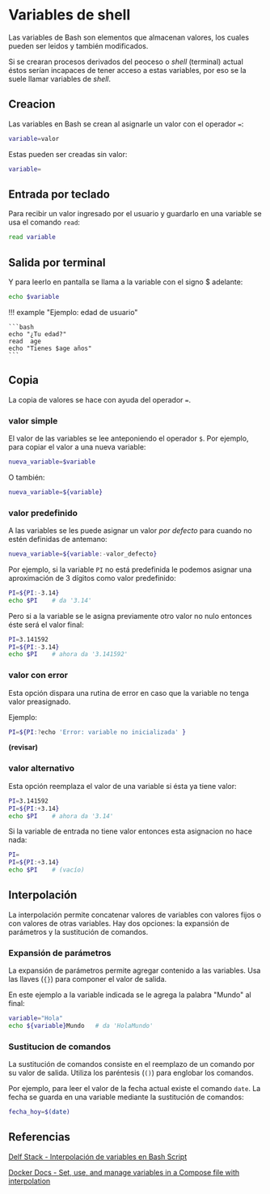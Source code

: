 # Variables de shell

Las variables de Bash son elementos que almacenan valores, los cuales pueden ser leidos y también modificados.

Si se crearan procesos derivados del peoceso o *shell* (terminal) actual éstos serían incapaces de tener acceso a estas variables, 
por eso se la suele llamar variables de *shell*.

## Creacion

Las variables en Bash se crean al asignarle un valor con el operador `=`:

```bash
variable=valor
```

Estas pueden ser creadas sin valor:

```bash
variable=
```


## Entrada por teclado

Para recibir un valor ingresado por el usuario y guardarlo en una variable se usa el comando `read`:
```bash
read variable
```

## Salida por terminal

Y para leerlo en pantalla se llama a la variable con el signo \$ adelante:
```bash
echo $variable
```

!!! example "Ejemplo: edad de usuario"

    ```bash
    echo "¿Tu edad?"
    read  age
    echo "Tienes $age años"
    ```

## Copia

La copia de valores se hace con ayuda del operador `=`.


### valor simple

El valor de las variables se lee anteponiendo el operador `$`.
Por ejemplo, para copiar el valor a una nueva variable: 

```bash
nueva_variable=$variable
```

O también:

```bash
nueva_variable=${variable}
```

### valor predefinido

A las variables se les puede asignar un valor *por defecto* para cuando no estén definidas de antemano:

```bash
nueva_variable=${variable:-valor_defecto}
```

Por ejemplo, si la variable `PI` no está predefinida le podemos asignar una aproximación de 3 dígitos como valor predefinido:

```bash
PI=${PI:-3.14}
echo $PI    # da '3.14'
```
Pero si a la variable se le asigna previamente otro valor no nulo entonces éste será el valor final:

```bash
PI=3.141592
PI=${PI:-3.14}
echo $PI    # ahora da '3.141592'
```

### valor con error


Esta opción dispara una rutina de error en caso que la variable no tenga valor preasignado.

Ejemplo:

```bash
PI=${PI:?echo 'Error: variable no inicializada' }
```
**(revisar)**

### valor alternativo


Esta opción reemplaza el valor de una variable si ésta ya tiene valor:

```bash
PI=3.141592
PI=${PI:+3.14}
echo $PI    # ahora da '3.14'
```
Si la variable de entrada no tiene valor entonces esta asignacion no hace nada:

```bash
PI=
PI=${PI:+3.14}
echo $PI    # (vacío)
```

## Interpolación

La interpolación permite concatenar valores de variables con valores fijos o con valores de otras variables.
Hay dos opciones: la expansión de parámetros y la sustitución de comandos.

### Expansión de parámetros

La expansión de parámetros permite 
agregar contenido a las variables.
Usa las llaves (`{}`) para componer el valor de salida.

En este ejemplo a la variable indicada se le agrega la palabra "Mundo" al final:

```bash
variable="Hola"
echo ${variable}Mundo   # da 'HolaMundo'
```

### Sustitucion de comandos

La sustitución de comandos consiste en el reemplazo de un comando por su valor de salida. 
Utiliza los paréntesis (`()`) para englobar los comandos.

Por ejemplo, para leer el valor de la fecha actual existe el comando `date`.
La fecha se guarda en una variable 
mediante la sustitución de comandos:

```bash
fecha_hoy=$(date)
```


## Referencias

[Delf Stack - Interpolación de variables en Bash Script](https://www.delftstack.com/es/howto/linux/variable-interpolation-in-bash/)

[Docker Docs - Set, use, and manage variables in a Compose file with interpolation ](https://docs.docker.com/compose/how-tos/environment-variables/variable-interpolation/#interpolation-syntax)